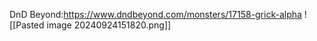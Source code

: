 DnD Beyond:https://www.dndbeyond.com/monsters/17158-grick-alpha
![[Pasted image 20240924151820.png]]
